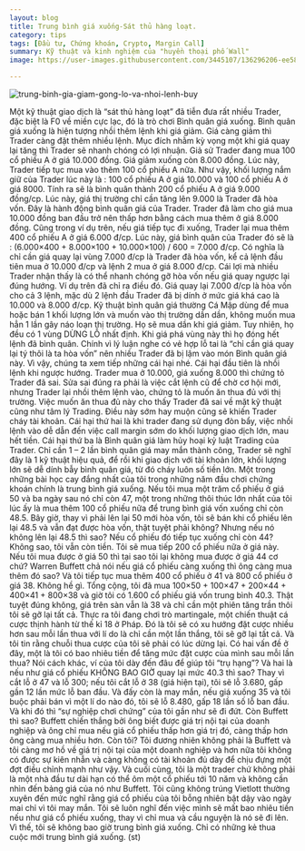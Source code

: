 ```yaml
---
layout: blog
title: Trung bình giá xuống-Sát thủ hàng loạt.
category: tips
tags: [Đầu tư, Chứng khoán, Crypto, Margin Call]
summary: Kỹ thuật và kinh nghiệm của "huyền thoại phố Wall"
image: https://user-images.githubusercontent.com/3445107/136296206-ee585571-6b7b-417b-b50a-125693105f75.jpg

---
```


![trung-binh-gia-giam-gong-lo-va-nhoi-lenh-buy](https://user-images.githubusercontent.com/3445107/136296556-b8f985af-22dd-4ff4-9c4f-f828773f6ca8.png)

Một kỹ thuật giao dịch là “sát thủ hàng loạt” đã tiễn đưa rất nhiều Trader, đặc biệt là F0 về miền cực lạc, đó là trò chơi Bình quân giá xuống.
Bình quân giá xuống là hiện tượng nhồi thêm lệnh khi giá giảm. Giá càng giảm thì Trader càng đặt thêm nhiều lệnh. Mục đích nhằm kỳ vọng một khi giá quay lại tăng thì Trader sẽ nhanh chóng có lợi nhuận.
Giả sử Trader đang mua 100 cổ phiếu A ở giá 10.000 đồng. Giá giảm xuống còn 8.000 đồng. Lúc này, Trader tiếp tục mua vào thêm 100 cổ phiếu A nữa. Như vậy, khối lượng nắm giữ của Trader lúc này là : 100 cổ phiếu A ở giá 10.000 và 100 cổ phiếu A ở giá 8000. Tính ra sẽ là bình quân thành 200 cổ phiếu A ở giá 9.000 đồng/cp. Lúc này, giá thị trường chỉ cần tăng lên 9.000 là Trader đã hòa vốn.
Đây là hành động bình quân giá của Trader. Trader đã làm cho giá mua 10.000 đồng ban đầu trở nên thấp hơn bằng cách mua thêm ở giá 8.000 đồng.
Cũng trong ví dụ trên, nếu giá tiếp tục đi xuống, Trader lại mua thêm 400 cổ phiếu A ở giá 6.000 đ/cp. Lúc này, giá bình quân của Trader đó sẽ là : (6.000×400 + 8.000×100 + 10.000×100) / 600 = 7.000 đ/cp. Có nghĩa là chỉ cần giá quay lại vùng 7.000 đ/cp là Trader đã hòa vốn, kể cả lệnh đầu tiên mua ở 10.000 đ/cp và lệnh 2 mua ở giá 8.000 đ/cp.
Cái lợi mà nhiều Trader nhận thấy là có thể nhanh chóng gỡ hòa vốn nếu giá quay ngược lại đúng hướng. Ví dụ trên đã chỉ ra điều đó. Giá quay lại 7.000 đ/cp là hòa vốn cho cả 3 lệnh, mặc dù 2 lệnh đầu Trader đã bị dính ở mức giá khá cao là 10.000 và 8.000 đ/cp.
Kỹ thuật bình quân giá thường Cá Mập dùng để mua hoặc bán 1 khối lượng lớn và muốn vào thị trường dần dần, không muốn mua hẳn 1 lần gây náo loạn thị trường. Họ sẽ mua dần khi giá giảm. Tuy nhiên, họ đều có 1 vùng DỪNG LỖ nhất định. Khi giá phá vùng này thì họ đóng hết lệnh đã bình quân.
Chính vì lý luận nghe có vẻ hợp lỗ tai là “chỉ cần giá quay lại tý thôi là ta hòa vốn” nên nhiều Trader đã bị lậm vào món Bình quân giá này. Vì vậy, chúng ta xem tiếp những cái hại nhé.
Cái hại đầu tiên là nhồi lệnh khi ngược hướng. Trader mua ở 10.000, giá xuống 8.000 thì chứng tỏ Trader đã sai. Sửa sai đúng ra phải là việc cắt lệnh cũ để chờ cơ hội mới, nhưng Trader lại nhồi thêm lệnh vào, chứng tỏ là muốn ăn thua đủ với thị trường. Việc muốn ăn thua đủ này cho thấy Trader đã sai về mặt kỹ thuật cũng như tâm lý Trading. Điều này sớm hay muộn cũng sẽ khiến Trader cháy tài khoản.
Cái hại thứ hai là khi trader đang sử dụng đòn bẩy, việc nhồi lệnh vào dễ dẫn đến việc call margin sớm do khối lượng giao dịch lớn, mau hết tiền.
Cái hại thứ ba là Bình quân giá làm hủy hoại kỷ luật Trading của Trader. Chỉ cần 1 – 2 lần bình quân giá may mắn thành công, Trader sẽ nghĩ đây là 1 kỹ thuật hiệu quả, để rồi khi giao dịch với tài khoản lớn, khối lượng lớn sẽ dễ dính bẫy bình quân giá, từ đó cháy luôn số tiền lớn.
Một trong những bài học cay đắng nhất của tôi trong những năm đầu chơi chứng khoán chính là trung bình giá xuống. Nếu tôi mua một trăm cổ phiếu ở giá 50 và ba ngày sau nó chỉ còn 47, một trong những thôi thúc lớn nhất của tôi lúc ấy là mua thêm 100 cổ phiếu nữa để trung bình giá vốn xuống chỉ còn 48.5.
Bây giờ, thay vì phải lên lại 50 mới hòa vốn, tôi sẽ bán khi cổ phiếu lên lại 48.5 và vẫn đạt được hòa vốn, thật tuyệt phải không?
Nhưng nếu nó không lên lại 48.5 thì sao? Nếu cổ phiếu đó tiếp tục xuống chỉ còn 44? Không sao, tôi vẫn còn tiền. Tôi sẽ mua tiếp 200 cổ phiếu nữa ở giá này. Nếu tôi mua được ở giá 50 thì tại sao tôi lại không mua được ở giá 44 cơ chứ? Warren Buffett chả nói nếu giá cổ phiếu càng xuống thì ông càng mua thêm đó sao?
Và tôi tiếp tục mua thêm 400 cổ phiếu ở 41 và 800 cổ phiếu ở giá 38. Không hề gì. Tổng cộng, tôi đã mua 100×50 + 100×47 + 200×44 + 400×41 + 800×38 và giờ tôi có 1.600 cổ phiếu giá vốn trung bình 40.3.
Thật tuyệt đúng không, giá trên sàn vẫn là 38 và chỉ cần một phiên tăng trần thôi tôi sẽ gỡ lại tất cả. Thực ra tôi đang chơi trò martingale, một chiến thuật cá cược thịnh hành từ thế kỉ 18 ở Pháp. Đó là tôi sẽ có xu hướng đặt cược nhiều hơn sau mỗi lần thua với lí do là chỉ cần một lần thắng, tôi sẽ gỡ lại tất cả. Và tôi tin rằng chuỗi thua cược của tôi sẽ phải có lúc dừng lại.
Có hai vấn đề ở đây, một là tôi có bao nhiêu tiền để tăng mức đặt cược của mình sau mỗi lần thua? Nói cách khác, ví của tôi dày đến đâu để giúp tôi “trụ hạng”? Và hai là nếu như giá cổ phiếu KHÔNG BAO GIỜ quay lại mức 40.3 thì sao? Thay vì cắt lỗ ở 47 và lỗ 300; nếu tôi cắt lỗ ở 38 (giá hiện tại), tôi sẽ lỗ 3.680, gấp gần 12 lần mức lỗ ban đầu.
Và đấy còn là may mắn, nếu giá xuống 35 và tôi buộc phải bán vì một lí do nào đó, tôi sẽ lỗ 8.480, gấp 18 lần số lỗ ban đầu. Và khi đó thì “sự nghiệp chơi chứng” của tôi gần như sẽ đi đứt. Còn Buffett thì sao? Buffett chiến thắng bởi ông biết được giá trị nội tại của doanh nghiệp và ông chỉ mua nếu giá cổ phiếu thấp hơn giá trị đó, càng thấp hơn ông càng mua nhiều hơn.
Còn tôi? Tôi đương nhiên không phải là Buffett và tôi càng mơ hồ về giá trị nội tại của một doanh nghiệp và hơn nữa tôi không có được sự kiên nhẫn và càng không có tài khoản đủ dày để chịu đựng một đợt điều chỉnh mạnh như vậy. Và cuối cùng, tôi là một trader chứ không phải là một nhà đầu tư dài hạn có thể ôm một cổ phiếu tới 10 năm và không cần nhìn đến bảng giá của nó như Buffett.
Tôi cũng không trúng Vietlott thường xuyên đến mức nghĩ rằng giá cổ phiếu của tôi bỗng nhiên bật dậy vào ngày mai chỉ vì tôi may mắn. Tôi sẽ luôn nghĩ đến việc mình sẽ mất bao nhiêu tiền nếu như giá cổ phiếu xuống, thay vì chỉ mua và cầu nguyện là nó sẽ đi lên. Vì thế, tôi sẽ không bao giờ trung bình giá xuống. Chỉ có những kẻ thua cuộc mới trung bình giá xuống.
(st)
